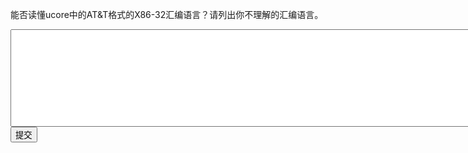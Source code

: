 能否读懂ucore中的AT&T格式的X86-32汇编语言？请列出你不理解的汇编语言。
<div class="active-code">
<textarea rows="10" cols="100"></textarea>
<div><input class="action-submit" type="submit" value="提交"></input></div>
</div>
